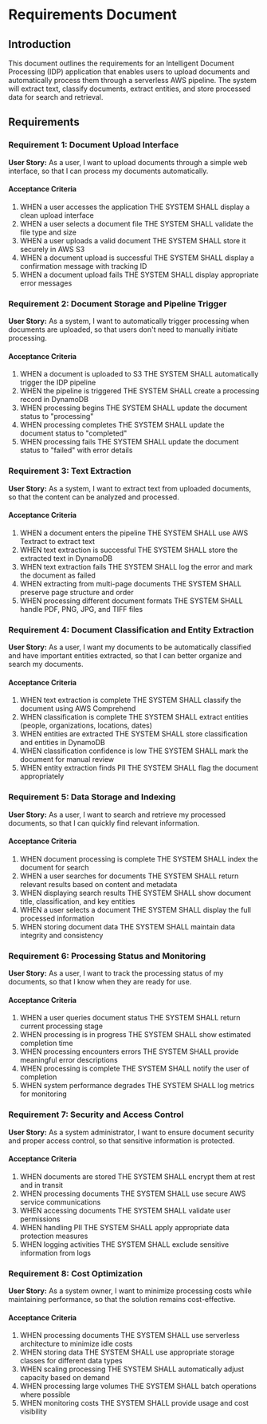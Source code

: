 # Requirements Document

## Introduction

This document outlines the requirements for an Intelligent Document Processing (IDP) application that enables users to upload documents and automatically process them through a serverless AWS pipeline. The system will extract text, classify documents, extract entities, and store processed data for search and retrieval.

## Requirements

### Requirement 1: Document Upload Interface
**User Story:** As a user, I want to upload documents through a simple web interface, so that I can process my documents automatically.

#### Acceptance Criteria
1. WHEN a user accesses the application THE SYSTEM SHALL display a clean upload interface
2. WHEN a user selects a document file THE SYSTEM SHALL validate the file type and size
3. WHEN a user uploads a valid document THE SYSTEM SHALL store it securely in AWS S3
4. WHEN a document upload is successful THE SYSTEM SHALL display a confirmation message with tracking ID
5. WHEN a document upload fails THE SYSTEM SHALL display appropriate error messages

### Requirement 2: Document Storage and Pipeline Trigger
**User Story:** As a system, I want to automatically trigger processing when documents are uploaded, so that users don't need to manually initiate processing.

#### Acceptance Criteria
1. WHEN a document is uploaded to S3 THE SYSTEM SHALL automatically trigger the IDP pipeline
2. WHEN the pipeline is triggered THE SYSTEM SHALL create a processing record in DynamoDB
3. WHEN processing begins THE SYSTEM SHALL update the document status to "processing"
4. WHEN processing completes THE SYSTEM SHALL update the document status to "completed"
5. WHEN processing fails THE SYSTEM SHALL update the document status to "failed" with error details

### Requirement 3: Text Extraction
**User Story:** As a system, I want to extract text from uploaded documents, so that the content can be analyzed and processed.

#### Acceptance Criteria
1. WHEN a document enters the pipeline THE SYSTEM SHALL use AWS Textract to extract text
2. WHEN text extraction is successful THE SYSTEM SHALL store the extracted text in DynamoDB
3. WHEN text extraction fails THE SYSTEM SHALL log the error and mark the document as failed
4. WHEN extracting from multi-page documents THE SYSTEM SHALL preserve page structure and order
5. WHEN processing different document formats THE SYSTEM SHALL handle PDF, PNG, JPG, and TIFF files

### Requirement 4: Document Classification and Entity Extraction
**User Story:** As a user, I want my documents to be automatically classified and have important entities extracted, so that I can better organize and search my documents.

#### Acceptance Criteria
1. WHEN text extraction is complete THE SYSTEM SHALL classify the document using AWS Comprehend
2. WHEN classification is complete THE SYSTEM SHALL extract entities (people, organizations, locations, dates)
3. WHEN entities are extracted THE SYSTEM SHALL store classification and entities in DynamoDB
4. WHEN classification confidence is low THE SYSTEM SHALL mark the document for manual review
5. WHEN entity extraction finds PII THE SYSTEM SHALL flag the document appropriately

### Requirement 5: Data Storage and Indexing
**User Story:** As a user, I want to search and retrieve my processed documents, so that I can quickly find relevant information.

#### Acceptance Criteria
1. WHEN document processing is complete THE SYSTEM SHALL index the document for search
2. WHEN a user searches for documents THE SYSTEM SHALL return relevant results based on content and metadata
3. WHEN displaying search results THE SYSTEM SHALL show document title, classification, and key entities
4. WHEN a user selects a document THE SYSTEM SHALL display the full processed information
5. WHEN storing document data THE SYSTEM SHALL maintain data integrity and consistency

### Requirement 6: Processing Status and Monitoring
**User Story:** As a user, I want to track the processing status of my documents, so that I know when they are ready for use.

#### Acceptance Criteria
1. WHEN a user queries document status THE SYSTEM SHALL return current processing stage
2. WHEN processing is in progress THE SYSTEM SHALL show estimated completion time
3. WHEN processing encounters errors THE SYSTEM SHALL provide meaningful error descriptions
4. WHEN processing is complete THE SYSTEM SHALL notify the user of completion
5. WHEN system performance degrades THE SYSTEM SHALL log metrics for monitoring

### Requirement 7: Security and Access Control
**User Story:** As a system administrator, I want to ensure document security and proper access control, so that sensitive information is protected.

#### Acceptance Criteria
1. WHEN documents are stored THE SYSTEM SHALL encrypt them at rest and in transit
2. WHEN processing documents THE SYSTEM SHALL use secure AWS service communications
3. WHEN accessing documents THE SYSTEM SHALL validate user permissions
4. WHEN handling PII THE SYSTEM SHALL apply appropriate data protection measures
5. WHEN logging activities THE SYSTEM SHALL exclude sensitive information from logs

### Requirement 8: Cost Optimization
**User Story:** As a system owner, I want to minimize processing costs while maintaining performance, so that the solution remains cost-effective.

#### Acceptance Criteria
1. WHEN processing documents THE SYSTEM SHALL use serverless architecture to minimize idle costs
2. WHEN storing data THE SYSTEM SHALL use appropriate storage classes for different data types
3. WHEN scaling processing THE SYSTEM SHALL automatically adjust capacity based on demand
4. WHEN processing large volumes THE SYSTEM SHALL batch operations where possible
5. WHEN monitoring costs THE SYSTEM SHALL provide usage and cost visibility

